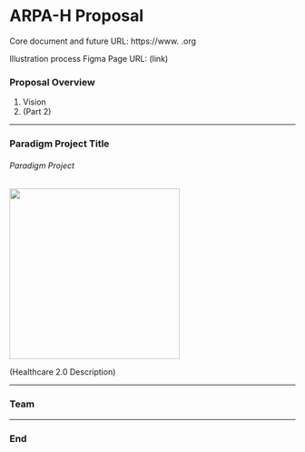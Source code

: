 # ARPA-H Proposal

Core document and future URL: https://www.  .org


Illustration process Figma Page URL: (link)

### Proposal Overview

1. Vision
2. (Part 2)


----
### Paradigm Project Title
###### Paradigm Project
<img src="https://github.com/goinvo/paradigm/..." width="300" height="300">

(Healthcare 2.0 Description)


----
### Team

----

### End
